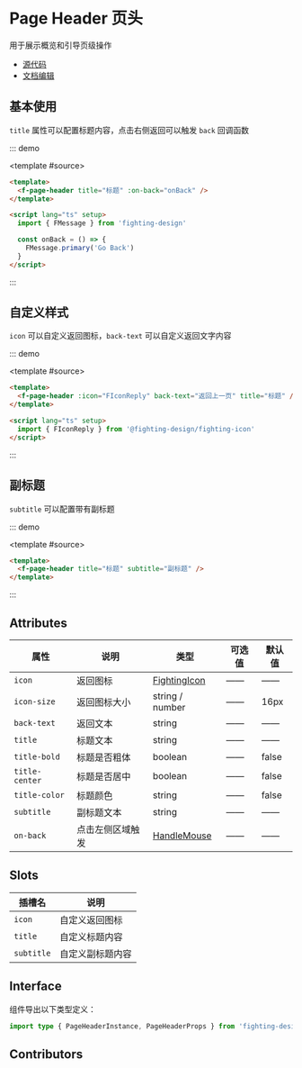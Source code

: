 # Page Header 页头

用于展示概览和引导页级操作

- [源代码](https://github.com/FightingDesign/fighting-design/tree/master/packages/fighting-design/page-header)
- [文档编辑](https://github.com/FightingDesign/fighting-design/blob/master/docs/components/page-header.md)

## 基本使用

`title` 属性可以配置标题内容，点击右侧返回可以触发 `back` 回调函数

::: demo

<template #source>
<f-page-header title="标题" :on-back="goBack" />
</template>

```html
<template>
  <f-page-header title="标题" :on-back="onBack" />
</template>

<script lang="ts" setup>
  import { FMessage } from 'fighting-design'

  const onBack = () => {
    FMessage.primary('Go Back')
  }
</script>
```

:::

## 自定义样式

`icon` 可以自定义返回图标，`back-text` 可以自定义返回文字内容

::: demo

<template #source>
<f-page-header :icon="FIconReply" back-text="返回上一页" title="标题" />
</template>

```html
<template>
  <f-page-header :icon="FIconReply" back-text="返回上一页" title="标题" />
</template>

<script lang="ts" setup>
  import { FIconReply } from '@fighting-design/fighting-icon'
</script>
```

:::

## 副标题

`subtitle` 可以配置带有副标题

::: demo

<template #source>
<f-page-header title="标题" subtitle="副标题" />
</template>

```html
<template>
  <f-page-header title="标题" subtitle="副标题" />
</template>
```

:::

## Attributes

| 属性           | 说明             | 类型                                                               | 可选值 | 默认值 |
| -------------- | ---------------- | ------------------------------------------------------------------ | ------ | ------ |
| `icon`         | 返回图标         | <a href="/components/interface.html#fightingicon">FightingIcon</a> | ——     | ——     |
| `icon-size`    | 返回图标大小     | string / number                                                    | ——     | 16px   |
| `back-text`    | 返回文本         | string                                                             | ——     | ——     |
| `title`        | 标题文本         | string                                                             | ——     | ——     |
| `title-bold`   | 标题是否粗体     | boolean                                                            | ——     | false  |
| `title-center` | 标题是否居中     | boolean                                                            | ——     | false  |
| `title-color`  | 标题颜色         | string                                                             | ——     | false  |
| `subtitle`     | 副标题文本       | string                                                             | ——     | ——     |
| `on-back`      | 点击左侧区域触发 | <a href="/components/interface.html#handlemouse">HandleMouse</a>   | ——     | ——     |

## Slots

| 插槽名     | 说明             |
| ---------- | ---------------- |
| `icon`     | 自定义返回图标   |
| `title`    | 自定义标题内容   |
| `subtitle` | 自定义副标题内容 |

## Interface

组件导出以下类型定义：

```ts
import type { PageHeaderInstance, PageHeaderProps } from 'fighting-design'
```

## Contributors

<a href="https://github.com/Tyh2001" target="_blank">
  <f-avatar round src="https://avatars.githubusercontent.com/u/73180970?v=4" />
</a>

<a href="https://github.com/yzj940619" target="_blank">
  <f-avatar round src="https://avatars.githubusercontent.com/u/42865478?v=4" />
</a>

<script setup lang="ts">
  import { FIconReply } from '@fighting-design/fighting-icon'
  import { FMessage } from 'fighting-design'

  const goBack = () => {
    FMessage.primary('Go Back')
  }
</script>
